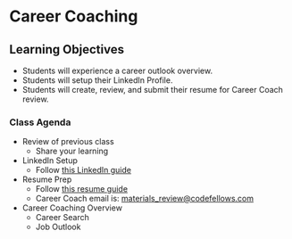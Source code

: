 # Career Coaching

## Learning Objectives
- Students will experience a career outlook overview. 
- Students will setup their LinkedIn Profile. 
- Students will create, review, and submit their resume for Career Coach review. 

### Class Agenda

- Review of previous class
  - Share your learning
- LinkedIn Setup
  - Follow [this LinkedIn guide](https://codefellows.github.io/common_curriculum/career_coaching/Code_201/Prepare_Your_LinkedIn)
- Resume Prep
  - Follow [this resume guide](https://codefellows.github.io/common_curriculum/career_coaching/Code_201/Prepare_Your_Resume)
  - Career Coach email is:  materials_review@codefellows.com
- Career Coaching Overview
  - Career Search
  - Job Outlook



